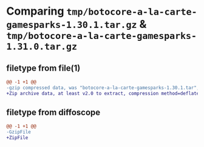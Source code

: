# Comparing `tmp/botocore-a-la-carte-gamesparks-1.30.1.tar.gz` & `tmp/botocore-a-la-carte-gamesparks-1.31.0.tar.gz`

## filetype from file(1)

```diff
@@ -1 +1 @@
-gzip compressed data, was "botocore-a-la-carte-gamesparks-1.30.1.tar", last modified: Thu Jul  6 01:45:11 2023, max compression
+Zip archive data, at least v2.0 to extract, compression method=deflate
```

## filetype from diffoscope

```diff
@@ -1 +1 @@
-GzipFile
+ZipFile
```

